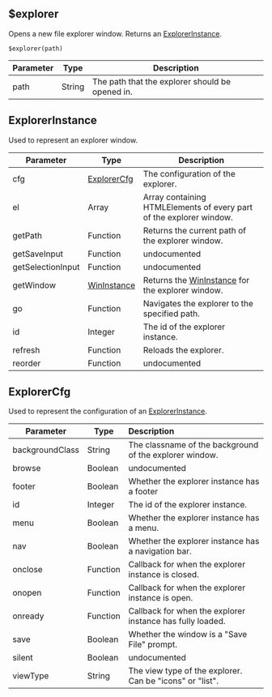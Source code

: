 ## $explorer

Opens a new file explorer window. Returns an [ExplorerInstance]($explorer.md#explorerinstance).

`$explorer(path)`

| Parameter | Type   | Description                                     |
| --------- | ------ | ----------------------------------------------- |
| path      | String | The path that the explorer should be opened in. |

## ExplorerInstance

Used to represent an explorer window.

| Parameter         | Type                                         | Description                                                  |
| ----------------- | -------------------------------------------- | ------------------------------------------------------------ |
| cfg               | [ExplorerCfg]($explorer.md#explorerinstance) | The configuration of the explorer.                           |
| el                | Array                                        | Array containing HTMLElements of every part of the explorer window. |
| getPath           | Function                                     | Returns the current path of the explorer window.             |
| getSaveInput      | Function                                     | undocumented                                                 |
| getSelectionInput | Function                                     | undocumented                                                 |
| getWindow         | [WinInstance]($window#wininstance)           | Returns the [WinInstance]($window#wininstance) for the explorer window. |
| go                | Function                                     | Navigates the explorer to the specified path.                |
| id                | Integer                                      | The id of the explorer instance.                             |
| refresh           | Function                                     | Reloads the explorer.                                        |
| reorder           | Function                                     | undocumented                                                 |

## ExplorerCfg

Used to represent the configuration of an [ExplorerInstance]($explorer.md#explorerinstance).

| Parameter       | Type     | Description                                               |
| --------------- | -------- | :-------------------------------------------------------- |
| backgroundClass | String   | The classname of the background of the explorer window.   |
| browse          | Boolean  | undocumented                                              |
| footer          | Boolean  | Whether the explorer instance has a footer                |
| id              | Integer  | The id of the explorer instance.                          |
| menu            | Boolean  | Whether the explorer instance has a menu.                 |
| nav             | Boolean  | Whether the explorer instance has a navigation bar.       |
| onclose         | Function | Callback for when the explorer instance is closed.        |
| onopen          | Function | Callback for when the explorer instance is open.          |
| onready         | Function | Callback for when the explorer instance has fully loaded. |
| save            | Boolean  | Whether the window is a "Save File" prompt.               |
| silent          | Boolean  | undocumented                                              |
| viewType        | String   | The view type of the explorer. Can be "icons" or "list".  |


